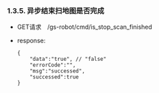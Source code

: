 ### 1.3.5. 异步结束扫地图是否完成

  - GET请求　/gs-robot/cmd/is_stop_scan_finished

  - response:

    ```
    {
        "data":"true", // "false"
        "errorCode":"",
        "msg":"successed",
        "successed":true
    }
    ```